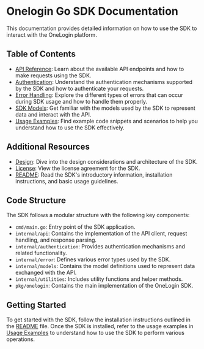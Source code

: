 # Onelogin Go SDK Documentation

This documentation provides detailed information on how to use the SDK to interact with the OneLogin platform.

## Table of Contents

- [API Reference](api.md): Learn about the available API endpoints and how to make requests using the SDK.
- [Authentication](authentication.md): Understand the authentication mechanisms supported by the SDK and how to authenticate your requests.
- [Error Handling](error_handling.md): Explore the different types of errors that can occur during SDK usage and how to handle them properly.
- [SDK Models](models.md): Get familiar with the models used by the SDK to represent data and interact with the API.
- [Usage Examples](usage_examples.md): Find example code snippets and scenarios to help you understand how to use the SDK effectively.

## Additional Resources

- [Design](../Design.md): Dive into the design considerations and architecture of the SDK.
- [License](../LICENSE): View the license agreement for the SDK.
- [README](../README.md): Read the SDK's introductory information, installation instructions, and basic usage guidelines.

## Code Structure

The SDK follows a modular structure with the following key components:

- `cmd/main.go`: Entry point of the SDK application.
- `internal/api`: Contains the implementation of the API client, request handling, and response parsing.
- `internal/authentication`: Provides authentication mechanisms and related functionality.
- `internal/error`: Defines various error types used by the SDK.
- `internal/models`: Contains the model definitions used to represent data exchanged with the API.
- `internal/utilities`: Includes utility functions and helper methods.
- `pkg/onelogin`: Contains the main implementation of the OneLogin SDK.

## Getting Started

To get started with the SDK, follow the installation instructions outlined in the [README](../README.md) file. Once the SDK is installed, refer to the usage examples in [Usage Examples](usage_examples.md) to understand how to use the SDK to perform various operations.
